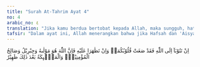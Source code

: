 ```yaml
---
title: "Surah At-Tahrim Ayat 4"
no: 4
arabic_no: ٤
translation: "Jika kamu berdua bertobat kepada Allah, maka sungguh, hati kamu berdua telah condong (untuk menerima kebenaran); dan jika kamu berdua saling bantu-membantu menyusahkan Nabi, maka sungguh, Allah menjadi pelindungnya dan (juga) Jibril dan orang-orang mukmin yang baik; dan selain itu malaikat-malaikat adalah penolongnya. "
tafsir: "Dalam ayat ini, Allah menerangkan bahwa jika Hafsah dan 'Aisyah mau bertobat, dan mengatakan bahwa dirinya telah menyalahi kehendak Nabi saw, keduanya cinta kepada apa yang beliau cintai, dan membenci apa yang beliau benci, berarti keduanya telah cenderung untuk menerima kebaikan.\n\nDalam riwayat lain, Ibnu 'Abbas berkata, \"Saya senantiasa ingin menanyakan kepada Umar tentang dua istri Nabi saw yang dimaksudkan firman Allah, \"Jika kamu berdua bertobat kepada Allah¦,\" sampai 'Umar menunaikan ibadah haji dan saya pun menunaikan ibadah haji bersama dia. Ketika 'Umar dalam perjalanannya mampir untuk berwudu, saya guyur kedua tangannya dan bertanya, 'Wahai Amirul Mukminin! Siapakah kedua istri Nabi yang dituju oleh firman Allah, \"Jika kamu berdua bertobat kepada Allah ¦.\" 'Umar lalu menjawab, 'Wahai Ibnu 'Abbas! Kedua istri Nabi saw yang dimaksud itu ialah 'Aisyah dan Hafsah. Kalau keduanya ('Aisyah dan Hafsah) tetap sepakat berbuat apa yang menyakiti hati Nabi saw dengan menyiarkan rahasianya, hal itu tidak akan menyusahkan Nabi, karena Allah-lah pelindungnya, serta membantunya di dalam urusan agama dan semua hal yang dihadapinya. Begitu pula Jibril, orang-orang mukmin yang saleh, dan para malaikat, semuanya turut menolong dan membantunya."
---
```

اِنْ تَتُوْبَآ اِلَى اللّٰهِ فَقَدْ صَغَتْ قُلُوْبُكُمَاۚ وَاِنْ تَظٰهَرَا عَلَيْهِ فَاِنَّ اللّٰهَ هُوَ مَوْلٰىهُ وَجِبْرِيْلُ وَصَالِحُ الْمُؤْمِنِيْنَۚ وَالْمَلٰۤىِٕكَةُ بَعْدَ ذٰلِكَ ظَهِيْرٌ 